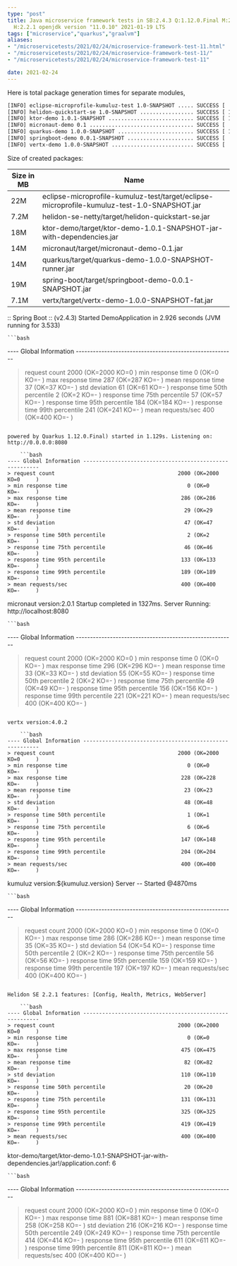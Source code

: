 ```yaml
---
type: "post"
title: Java microservice framework tests in SB:2.4.3 Q:1.12.0.Final M:2.3.3 V:4.0.2
  H:2.2.1 openjdk version "11.0.10" 2021-01-19 LTS
tags: ["microservice","quarkus","graalvm"]
aliases:
- "/microservicetests/2021/02/24/microservice-framework-test-11.html"
- "/microservicetests/2021/02/24/microservice-framework-test-11/"
- "/microservicetests/2021/02/24/microservice-framework-test-11"

date: 2021-02-24
---
```

 
Here is total package generation times for separate modules,
```bash
[INFO] eclipse-microprofile-kumuluz-test 1.0-SNAPSHOT ..... SUCCESS [  4.668 s]
[INFO] helidon-quickstart-se 1.0-SNAPSHOT ................. SUCCESS [ 12.917 s]
[INFO] ktor-demo 1.0.1-SNAPSHOT ........................... SUCCESS [ 13.508 s]
[INFO] micronaut-demo 0.1 ................................. SUCCESS [  8.312 s]
[INFO] quarkus-demo 1.0.0-SNAPSHOT ........................ SUCCESS [ 18.280 s]
[INFO] springboot-demo 0.0.1-SNAPSHOT ..................... SUCCESS [  8.346 s]
[INFO] vertx-demo 1.0.0-SNAPSHOT .......................... SUCCESS [  5.103 s]
```
Size of created packages:

| Size in MB |  Name |
|------------|-------|
| 22M | eclipse-microprofile-kumuluz-test/target/eclipse-microprofile-kumuluz-test-1.0-SNAPSHOT.jar |
| 7.2M | helidon-se-netty/target/helidon-quickstart-se.jar |
| 18M | ktor-demo/target/ktor-demo-1.0.1-SNAPSHOT-jar-with-dependencies.jar |
| 14M | micronaut/target/micronaut-demo-0.1.jar |
| 14M | quarkus/target/quarkus-demo-1.0.0-SNAPSHOT-runner.jar |
| 19M | spring-boot/target/springboot-demo-0.0.1-SNAPSHOT.jar |
| 7.1M | vertx/target/vertx-demo-1.0.0-SNAPSHOT-fat.jar |


:: Spring Boot :: (v2.4.3) Started DemoApplication in 2.926 seconds (JVM running for 3.533)

    ```bash
---- Global Information --------------------------------------------------------
> request count                                       2000 (OK=2000   KO=0     )
> min response time                                      0 (OK=0      KO=-     )
> max response time                                    287 (OK=287    KO=-     )
> mean response time                                    37 (OK=37     KO=-     )
> std deviation                                         61 (OK=61     KO=-     )
> response time 50th percentile                          2 (OK=2      KO=-     )
> response time 75th percentile                         57 (OK=57     KO=-     )
> response time 95th percentile                        184 (OK=184    KO=-     )
> response time 99th percentile                        241 (OK=241    KO=-     )
> mean requests/sec                                    400 (OK=400    KO=-     )
```

powered by Quarkus 1.12.0.Final) started in 1.129s. Listening on: http://0.0.0.0:8080

    ```bash
---- Global Information --------------------------------------------------------
> request count                                       2000 (OK=2000   KO=0     )
> min response time                                      0 (OK=0      KO=-     )
> max response time                                    286 (OK=286    KO=-     )
> mean response time                                    29 (OK=29     KO=-     )
> std deviation                                         47 (OK=47     KO=-     )
> response time 50th percentile                          2 (OK=2      KO=-     )
> response time 75th percentile                         46 (OK=46     KO=-     )
> response time 95th percentile                        133 (OK=133    KO=-     )
> response time 99th percentile                        189 (OK=189    KO=-     )
> mean requests/sec                                    400 (OK=400    KO=-     )
```

micronaut version:2.0.1 Startup completed in 1327ms. Server Running: http://localhost:8080

    ```bash
---- Global Information --------------------------------------------------------
> request count                                       2000 (OK=2000   KO=0     )
> min response time                                      0 (OK=0      KO=-     )
> max response time                                    296 (OK=296    KO=-     )
> mean response time                                    33 (OK=33     KO=-     )
> std deviation                                         55 (OK=55     KO=-     )
> response time 50th percentile                          2 (OK=2      KO=-     )
> response time 75th percentile                         49 (OK=49     KO=-     )
> response time 95th percentile                        156 (OK=156    KO=-     )
> response time 99th percentile                        221 (OK=221    KO=-     )
> mean requests/sec                                    400 (OK=400    KO=-     )
```

vertx version:4.0.2

    ```bash
---- Global Information --------------------------------------------------------
> request count                                       2000 (OK=2000   KO=0     )
> min response time                                      0 (OK=0      KO=-     )
> max response time                                    228 (OK=228    KO=-     )
> mean response time                                    23 (OK=23     KO=-     )
> std deviation                                         48 (OK=48     KO=-     )
> response time 50th percentile                          1 (OK=1      KO=-     )
> response time 75th percentile                          6 (OK=6      KO=-     )
> response time 95th percentile                        147 (OK=148    KO=-     )
> response time 99th percentile                        204 (OK=204    KO=-     )
> mean requests/sec                                    400 (OK=400    KO=-     )
```

kumuluz version:${kumuluz.version} Server -- Started @4870ms

    ```bash
---- Global Information --------------------------------------------------------
> request count                                       2000 (OK=2000   KO=0     )
> min response time                                      0 (OK=0      KO=-     )
> max response time                                    286 (OK=286    KO=-     )
> mean response time                                    35 (OK=35     KO=-     )
> std deviation                                         54 (OK=54     KO=-     )
> response time 50th percentile                          2 (OK=2      KO=-     )
> response time 75th percentile                         56 (OK=56     KO=-     )
> response time 95th percentile                        159 (OK=159    KO=-     )
> response time 99th percentile                        197 (OK=197    KO=-     )
> mean requests/sec                                    400 (OK=400    KO=-     )
```

Helidon SE 2.2.1 features: [Config, Health, Metrics, WebServer]

    ```bash
---- Global Information --------------------------------------------------------
> request count                                       2000 (OK=2000   KO=0     )
> min response time                                      0 (OK=0      KO=-     )
> max response time                                    475 (OK=475    KO=-     )
> mean response time                                    82 (OK=82     KO=-     )
> std deviation                                        110 (OK=110    KO=-     )
> response time 50th percentile                         20 (OK=20     KO=-     )
> response time 75th percentile                        131 (OK=131    KO=-     )
> response time 95th percentile                        325 (OK=325    KO=-     )
> response time 99th percentile                        419 (OK=419    KO=-     )
> mean requests/sec                                    400 (OK=400    KO=-     )
```

ktor-demo/target/ktor-demo-1.0.1-SNAPSHOT-jar-with-dependencies.jar!/application.conf: 6

    ```bash
---- Global Information --------------------------------------------------------
> request count                                       2000 (OK=2000   KO=0     )
> min response time                                      0 (OK=0      KO=-     )
> max response time                                    881 (OK=881    KO=-     )
> mean response time                                   258 (OK=258    KO=-     )
> std deviation                                        216 (OK=216    KO=-     )
> response time 50th percentile                        249 (OK=249    KO=-     )
> response time 75th percentile                        414 (OK=414    KO=-     )
> response time 95th percentile                        611 (OK=611    KO=-     )
> response time 99th percentile                        811 (OK=811    KO=-     )
> mean requests/sec                                    400 (OK=400    KO=-     )
```
